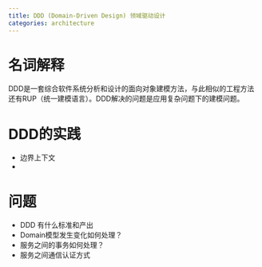 ```yaml
---
title: DDD (Domain-Driven Design) 领域驱动设计
categories: architecture
---
```


# 名词解释

DDD是一套综合软件系统分析和设计的面向对象建模方法，与此相似的工程方法还有RUP（统一建模语言）。DDD解决的问题是应用复杂问题下的建模问题。


# DDD的实践

- 边界上下文
- 


# 问题

- DDD 有什么标准和产出
- Domain模型发生变化如何处理？
- 服务之间的事务如何处理？
- 服务之间通信认证方式


